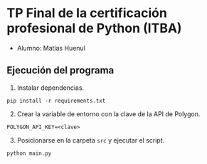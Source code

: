 # TP Final de la certificación profesional de Python (ITBA)
- Alumno: Matías Huenul

## Ejecución del programa

1. Instalar dependencias.
```
pip install -r requirements.txt
```

2. Crear la variable de entorno con la clave de la API de Polygon.
```
POLYGON_API_KEY=<clave>
```

3. Posicionarse en la carpeta `src` y ejecutar el script.
```
python main.py
```
